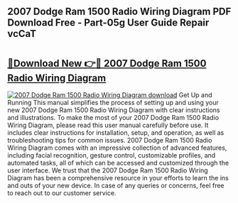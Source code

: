 ## 2007 Dodge Ram 1500 Radio Wiring Diagram PDF Download Free - Part-05g User Guide Repair vcCaT

# <h2><a href="http://dfr5hg1.blite.top/?on=2007+Dodge+Ram+1500+Radio+Wiring+Diagram">🔗Download New 👉🔴 2007 Dodge Ram 1500 Radio Wiring Diagram</a></h2>

[![2007 Dodge Ram 1500 Radio Wiring Diagram download](https://i.imgur.com/lujVjoI.png)](http://dfr5hg1.blite.top/?on=2007+Dodge+Ram+1500+Radio+Wiring+Diagram)
Get Up and Running This manual simplifies the process of setting up and using your new 2007 Dodge Ram 1500 Radio Wiring Diagram with clear instructions and illustrations. To make the most of your 2007 Dodge Ram 1500 Radio Wiring Diagram, please read this user manual carefully before use. It includes clear instructions for installation, setup, and operation, as well as troubleshooting tips for common issues. 2007 Dodge Ram 1500 Radio Wiring Diagram comes with an impressive collection of advanced features, including facial recognition, gesture control, customizable profiles, and automated tasks, all of which can be accessed and customized through the user interface. We trust that the 2007 Dodge Ram 1500 Radio Wiring Diagram has been a comprehensive resource in your efforts to learn the ins and outs of your new device. In case of any queries or concerns, feel free to reach out to our customer service.
